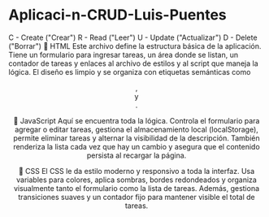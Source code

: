 # Aplicaci-n-CRUD-Luis-Puentes
C - Create ("Crear") R - Read ("Leer") U - Update ("Actualizar") D - Delete ("Borrar")
🔹 HTML
Este archivo define la estructura básica de la aplicación. Tiene un formulario para ingresar tareas, un área donde se listan, un contador de tareas y enlaces al archivo de estilos y al script que maneja la lógica. El diseño es limpio y se organiza con etiquetas semánticas como <header>, <main> y <footer>.

🔹 JavaScript
Aquí se encuentra toda la lógica. Controla el formulario para agregar o editar tareas, gestiona el almacenamiento local (localStorage), permite eliminar tareas y alternar la visibilidad de la descripción. También renderiza la lista cada vez que hay un cambio y asegura que el contenido persista al recargar la página.

🔹 CSS
El CSS le da estilo moderno y responsivo a toda la interfaz. Usa variables para colores, aplica sombras, bordes redondeados y organiza visualmente tanto el formulario como la lista de tareas. Además, gestiona transiciones suaves y un contador fijo para mantener visible el total de tareas.
